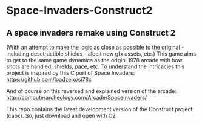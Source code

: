 # Space-Invaders-Construct2
<h2>A space invaders remake using Construct 2</h3>

(With an attempt to make the logic as close as possible to the original - including desctructible shields - albeit new gfx assets, etc.)
This game aims to get to the same game dynamics as the originl 1978 arcade with how shots are handled, shields, pace, etc.
To understand the intricacies this project is inspired by this C port of Space Invaders:
https://github.com/loadzero/si78c

And of course on this reversed and explained version of the arcade:
http://computerarcheology.com/Arcade/SpaceInvaders/


This repo contains the latest development version of the Construct project (capx). So, just download and open with C2.

